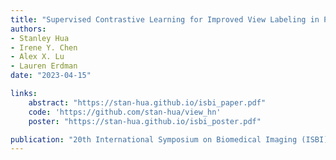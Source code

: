 ```yaml
---
title: "Supervised Contrastive Learning for Improved View Labeling in Pediatric Renal Ultrasound Videos"
authors:
- Stanley Hua
- Irene Y. Chen
- Alex X. Lu
- Lauren Erdman
date: "2023-04-15"

links:
    abstract: "https://stan-hua.github.io/isbi_paper.pdf"
    code: 'https://github.com/stan-hua/view_hn'
    poster: "https://stan-hua.github.io/isbi_poster.pdf"

publication: "20th International Symposium on Biomedical Imaging (ISBI)"
---
```


